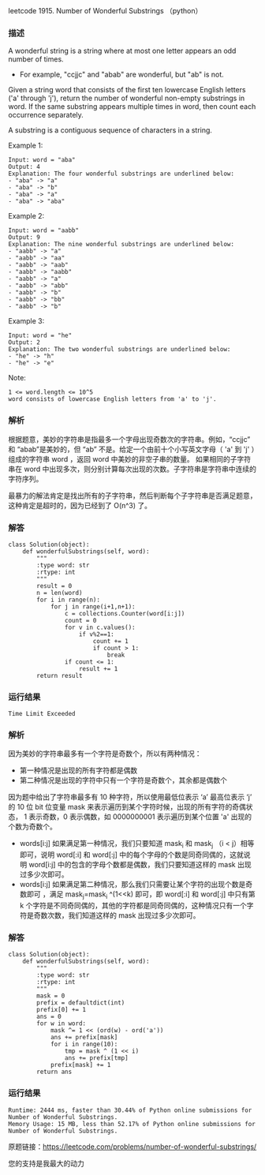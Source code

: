 leetcode 1915. Number of Wonderful Substrings （python）

### 描述

A wonderful string is a string where at most one letter appears an odd number of times.

* For example, "ccjjc" and "abab" are wonderful, but "ab" is not.

Given a string word that consists of the first ten lowercase English letters ('a' through 'j'), return the number of wonderful non-empty substrings in word. If the same substring appears multiple times in word, then count each occurrence separately.

A substring is a contiguous sequence of characters in a string.

 



Example 1:


	Input: word = "aba"
	Output: 4
	Explanation: The four wonderful substrings are underlined below:
	- "aba" -> "a"
	- "aba" -> "b"
	- "aba" -> "a"
	- "aba" -> "aba"
	
Example 2:

	Input: word = "aabb"
	Output: 9
	Explanation: The nine wonderful substrings are underlined below:
	- "aabb" -> "a"
	- "aabb" -> "aa"
	- "aabb" -> "aab"
	- "aabb" -> "aabb"
	- "aabb" -> "a"
	- "aabb" -> "abb"
	- "aabb" -> "b"
	- "aabb" -> "bb"
	- "aabb" -> "b"


Example 3:

	Input: word = "he"
	Output: 2
	Explanation: The two wonderful substrings are underlined below:
	- "he" -> "h"
	- "he" -> "e"

	

Note:

	1 <= word.length <= 10^5
	word consists of lowercase English letters from 'a' to 'j'.


### 解析

根据题意，美妙的字符串是指最多一个字母出现奇数次的字符串。例如，“ccjjc” 和 “abab”是美妙的，但 “ab” 不是。给定一个由前十个小写英文字母（ 'a'  到  'j' ）组成的字符串 word ，返回 word 中美妙的非空子串的数量。 如果相同的子字符串在 word 中出现多次，则分别计算每次出现的次数。子字符串是字符串中连续的字符序列。

最暴力的解法肯定是找出所有的子字符串，然后判断每个子字符串是否满足题意，这种肯定是超时的，因为已经到了 O(n^3) 了。

### 解答
				
	
	class Solution(object):
	    def wonderfulSubstrings(self, word):
	        """
	        :type word: str
	        :rtype: int
	        """
	        result = 0
	        n = len(word)
	        for i in range(n):
	            for j in range(i+1,n+1):
	                c = collections.Counter(word[i:j])
	                count = 0
	                for v in c.values():
	                    if v%2==1:
	                        count += 1
	                        if count > 1:
	                            break
	                if count <= 1:
	                    result += 1
	        return result
            	      
			
### 运行结果

	Time Limit Exceeded


### 解析

因为美妙的字符串最多有一个字符是奇数个，所以有两种情况：

* 第一种情况是出现的所有字符都是偶数
* 第二种情况是出现的字符中只有一个字符是奇数个，其余都是偶数个

因为题中给出了字符串最多有 10 种字符，所以使用最低位表示 ‘a’ 最高位表示 ‘j’ 的 10 位 bit 位变量 mask 来表示遍历到某个字符时候，出现的所有字符的奇偶状态， 1 表示奇数，0 表示偶数，如 0000000001 表示遍历到某个位置 'a' 出现的个数为奇数个。

* words[i:j] 如果满足第一种情况，我们只要知道 mask<sub>i</sub> 和 mask<sub>j</sub> （i < j）相等即可，说明 word[:i] 和 word[:j] 中的每个字母的个数是同奇同偶的，这就说明 word[i:j] 中的包含的字母个数都是偶数，我们只要知道这样的 mask 出现过多少次即可。
* words[i:j] 如果满足第二种情况，那么我们只需要让某个字符的出现个数是奇数即可 ，满足 mask<sub>j</sub>=mask<sub>i</sub> ^(1\<\<k) 即可，即 word[:i] 和 word[:j] 中只有第 k 个字符是不同奇同偶的，其他的字符都是同奇同偶的，这种情况只有一个字符是奇数次数，我们知道这样的 mask 出现过多少次即可。


### 解答

	class Solution(object):
	    def wonderfulSubstrings(self, word):
	        """
	        :type word: str
	        :rtype: int
	        """
	        mask = 0
	        prefix = defaultdict(int)
	        prefix[0] += 1
	        ans = 0
	        for w in word:
	            mask ^= 1 << (ord(w) - ord('a'))
	            ans += prefix[mask]
	            for i in range(10):
	                tmp = mask ^ (1 << i)
	                ans += prefix[tmp]
	            prefix[mask] += 1
	        return ans

### 运行结果

	Runtime: 2444 ms, faster than 30.44% of Python online submissions for Number of Wonderful Substrings.
	Memory Usage: 15 MB, less than 52.17% of Python online submissions for Number of Wonderful Substrings.

原题链接：https://leetcode.com/problems/number-of-wonderful-substrings/



您的支持是我最大的动力
